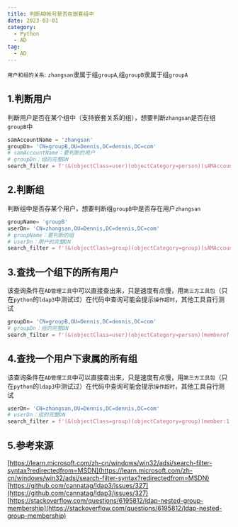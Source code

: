 ```yaml
---
title: 判断AD帐号是否在嵌套组中
date: 2023-03-01
category:
  - Python
  - AD
tag:
  - AD
---
```


<!-- more -->

`用户和组的关系`: `zhangsan`隶属于组`groupA`,组`groupB`隶属于组`groupA`

## 1.判断用户
判断用户是否在某个组中（支持嵌套关系的组），想要判断`zhangsan`是否在组`groupB`中

```python
samAccountName = 'zhangsan'
groupDn= 'CN=groupB,OU=Dennis,DC=dennis,DC=com'
# samAccountName：要判断的用户
# groupDn：组的完整DN
search_filter = f'(&(objectClass=user)(objectCategory=person)(sAMAccountName={samAccountName})(memberof:1.2.840.113556.1.4.1941:={groupDn}))'
```
## 2.判断组
判断组中是否存某个用户，想要判断组`groupB`中是否存在用户`zhangsan`

```python
groupName= 'groupB'
userDn= 'CN=zhangsan,OU=Dennis,DC=dennis,DC=com'
# groupName：要判断的组
# userDn：用户的完整DN
search_filter = f'(&(objectClass=group)(objectCategory=group)(sAMAccountName={groupName})(member:1.2.840.113556.1.4.1941:={userDn}))'
```

## 3.查找一个组下的所有用户
该查询条件在`AD管理工具`中可以直接查出来，只是速度有点慢，用`第三方工具包`（只在`python`的`ldap3`中测试过）在代码中查询可能会提示`操作超时`，其他工具自行测试

```python
groupDn= 'CN=groupB,OU=Dennis,DC=dennis,DC=com'
# groupDn：组的完整DN
search_filter = f'(&(objectClass=user)(objectCategory=person)(memberof:1.2.840.113556.1.4.1941:={groupDn}))'
```

## 4.查找一个用户下隶属的所有组
该查询条件在`AD管理工具`中可以直接查出来，只是速度有点慢，用`第三方工具包`（只在`python`的`ldap3`中测试过）在代码中查询可能会提示`操作超时`，其他工具自行测试

```python
userDn= 'CN=zhangsan,OU=Dennis,DC=dennis,DC=com'
# userDn：组的完整DN
search_filter = f'(&(objectClass=group)(objectCategory=group)(member:1.2.840.113556.1.4.1941:={userDn}))'
```

## 5.参考来源
[https://learn.microsoft.com/zh-cn/windows/win32/adsi/search-filter-syntax?redirectedfrom=MSDN](https://learn.microsoft.com/zh-cn/windows/win32/adsi/search-filter-syntax?redirectedfrom=MSDN)
[https://github.com/cannatag/ldap3/issues/327](https://github.com/cannatag/ldap3/issues/327)
[https://stackoverflow.com/questions/6195812/ldap-nested-group-membership](https://stackoverflow.com/questions/6195812/ldap-nested-group-membership)